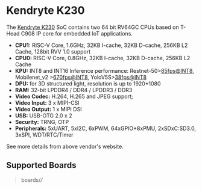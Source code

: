 Kendryte K230
=============

The [Kendryte K230](https://www.canaan.io/product/k230) SoC contains two
64 bit RV64GC CPUs based on T-Head C908 IP core for embedded IoT
applications.

-   **CPU1:** RISC-V Core, 1.6GHz, 32KB I-cache, 32KB D-cache, 256KB L2
    Cache, 128bit RVV 1.0 support
-   **CPU0:** RISC-V Core, 0.8GHz, 32KB I-cache, 32KB D-cache, 256KB L2
    Cache
-   **KPU:** INT8 and INT16 Inference performance:
    Restnet-50\><85fps@INT8>, Mobilenet\_v2 \><670fps@INT8>,
    YoloV5S\><38fps@INT8>
-   **DPU:** for 3D structured light, resolution is up to 1920\*1080
-   **RAM:** 32-bit LPDDR4 / DDR4 / LPDDR3 / DDR3
-   **Video Codec:** H.264, H.265 and JPEG support;
-   **Video Input:** 3 x MIPI-CSI
-   **Video Output:** 1 x MIPI DSI
-   **USB:** USB-OTG 2.0 x 2
-   **Security:** TRNG, OTP
-   **Peripherals:** 5xUART, 5xI2C, 6xPWM, 64xGPIO+8xPMU, 2xSDxC:SD3.0,
    3xSPI, WDT/RTC/Timer

See more details from above vendor\'s website.

Supported Boards
----------------

> boards/*/*
